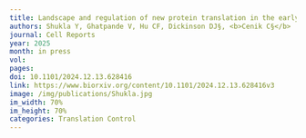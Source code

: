 ```yaml
---
title: Landscape and regulation of new protein translation in the early <i>C. elegans</i> embryo
authors: Shukla Y, Ghatpande V, Hu CF, Dickinson DJ§, <b>Cenik C§</b>
journal: Cell Reports
year: 2025
month: in press
vol: 
pages: 
doi: 10.1101/2024.12.13.628416
link: https://www.biorxiv.org/content/10.1101/2024.12.13.628416v3
image: /img/publications/Shukla.jpg
im_width: 70%
im_height: 70%
categories: Translation Control
---
```

